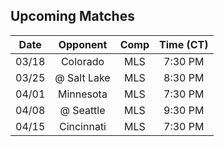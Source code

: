 ## Upcoming Matches
Date|Opponent|Comp|Time (CT)
:-:|:-:|:-:|:-:
03/18|Colorado|MLS|7:30 PM 
03/25|@ Salt Lake|MLS|8:30 PM 
04/01|Minnesota|MLS|7:30 PM 
04/08|@ Seattle|MLS|9:30 PM 
04/15|Cincinnati|MLS|7:30 PM 
